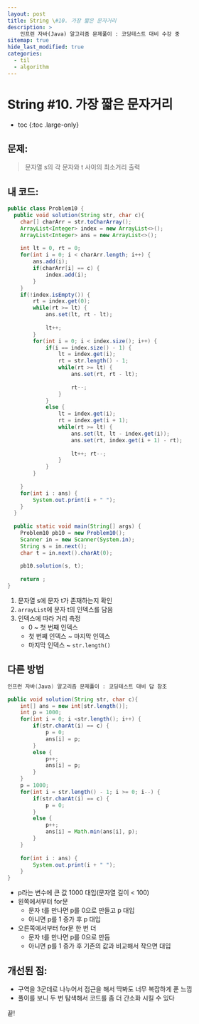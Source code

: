 ```yaml
---
layout: post
title: String \#10. 가장 짧은 문자거리
description: >
    인프런 자바(Java) 알고리즘 문제풀이 : 코딩테스트 대비 수강 중
sitemap: true
hide_last_modified: true
categories:
  - til
  - algorithm
---
```


# String \#10. 가장 짧은 문자거리

* toc
{:toc .large-only}

## 문제: 

> 문자열 s의 각 문자와 t 사이의 최소거리 출력

## 내 코드:

```java
public class Problem10 {
  public void solution(String str, char c){
	char[] charArr = str.toCharArray();
	ArrayList<Integer> index = new ArrayList<>();
	ArrayList<Integer> ans = new ArrayList<>();
	
	int lt = 0, rt = 0;
	for(int i = 0; i < charArr.length; i++) {
		ans.add(i);
		if(charArr[i] == c) {
			index.add(i);
		}
	}
	if(!index.isEmpty()) {
		rt = index.get(0);
		while(rt >= lt) {
			ans.set(lt, rt - lt);
			
			lt++;
		}
		for(int i = 0; i < index.size(); i++) {
			if(i == index.size() - 1) {
				lt = index.get(i);
				rt = str.length() - 1;
				while(rt >= lt) {
					ans.set(rt, rt - lt);
					
					rt--;
				}
			}
			else {
				lt = index.get(i);
				rt = index.get(i + 1);
				while(rt >= lt) {
					ans.set(lt, lt - index.get(i));
					ans.set(rt, index.get(i + 1) - rt);
					
					lt++; rt--;
				}
			}
		}
		
	}
	for(int i : ans) {
		System.out.print(i + " ");
	}
  }
  
  public static void main(String[] args) {
    Problem10 pb10 = new Problem10();
    Scanner in = new Scanner(System.in);
    String s = in.next();
    char t = in.next().charAt(0);
    
    pb10.solution(s, t);
      
    return ;
}
```
1. 문자열 s에 문자 t가 존재하는지 확인
2. `arrayList`에 문자 t의 인덱스를 담음
3. 인덱스에 따라 거리 측정
	- 0 ~ 첫 번째 인덱스 
	- 첫 번쨰 인덱스 ~ 마지막 인덱스
	- 마지막 인덱스 ~ `str.length()`

## 다른 방법 

```java
인프런 자바(Java) 알고리즘 문제풀이 : 코딩테스트 대비 답 참조

public void solution(String str, char c){
	int[] ans = new int[str.length()];
	int p = 1000;
	for(int i = 0; i <str.length(); i++) {
		if(str.charAt(i) == c) {
			p = 0;
			ans[i] = p;
		}
		else {
			p++;
			ans[i] = p;
		}
	}
	p = 1000;
	for(int i = str.length() - 1; i >= 0; i--) {
		if(str.charAt(i) == c) {
			p = 0;
		}
		else {
			p++;
			ans[i] = Math.min(ans[i], p);
		}
	}
	
	for(int i : ans) {
		System.out.print(i + " ");
	}
}
```
- p라는 변수에 큰 값 1000 대입(문자열 길이 < 100)
- 왼쪽에서부터 for문
	- 문자 t를 만나면 p를 0으로 만들고 p 대입
	- 아니면 p를 1 증가 후 p 대입
- 오른쪽에서부터 for문 한 번 더
	- 문자 t를 만나면 p를 0으로 만듬
	- 아니면 p를 1 증가 후 기존의 값과 비교해서 작으면 대입

## 개선된 점:
- 구역을 3군데로 나누어서 접근을 해서 딱봐도 너무 복잡하게 푼 느낌
- 풀이를 보니 두 번 탐색해서 코드를 좀 더 간소화 시킬 수 있다 

끝!